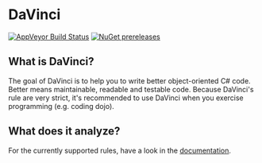 # DaVinci
[![AppVeyor Build Status](https://ci.appveyor.com/api/projects/status/github/johannesschmitt/DaVinci?branch=master&svg=true)](https://ci.appveyor.com/project/johannesschmitt/davinci)
[![NuGet prereleases](https://img.shields.io/nuget/v/DaVinci.svg)](https://www.nuget.org/packages/DaVinci/)

## What is DaVinci? ##
The goal of DaVinci is to help you to write better object-oriented C# code. Better means maintainable, readable and testable code.
Because DaVinci's rule are very strict, it's recommended to use DaVinci when you exercise programming (e.g. coding dojo).

## What does it analyze? ##
For the currently supported rules, have a look in the [documentation](https://github.com/johannesschmitt/DaVinci/tree/master/Documentation).